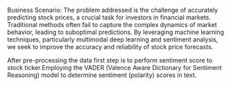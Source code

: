 Business Scenario: The problem addressed is the challenge of accurately predicting stock prices, a crucial task for investors in financial markets. Traditional methods often fail to capture the complex dynamics of market behavior, leading to suboptimal predictions. By leveraging machine learning techniques, particularly multimodal deep learning and sentiment analysis, we seek to improve the accuracy and reliability of stock price forecasts.


After pre-processing the data first step is to perform sentiment score to stock ticker.Employing the VADER (Valence Aware Dictionary for Sentiment Reasoning) model to determine sentiment (polarity) scores in text.
